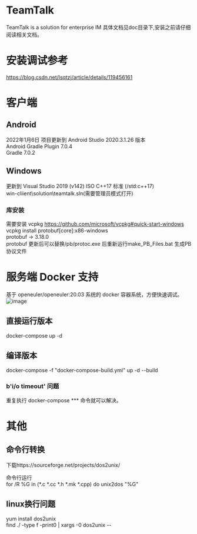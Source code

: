 # TeamTalk
TeamTalk is a solution for enterprise IM
具体文档见doc目录下,安装之前请仔细阅读相关文档。
# 安装调试参考 
https://blog.csdn.net/lsqtzj/article/details/119456161</br>
# 客户端
## Android
2022年1月6日 项目更新到 Android Studio 2020.3.1.26 版本</br>
Android Gradle Plugin   7.0.4</br>
Gradle                  7.0.2
## Windows
更新到 Visual Studio 2019 (v142)  ISO C++17 标准 (/std:c++17)</br>
win-cliient\solution\teamtalk.sln(需要管理员模式打开)
### 库安装
需要安装 vcpkg https://github.com/microsoft/vcpkg#quick-start-windows</br>
vcpkg install protobuf[core]:x86-windows</br>
protobuf    -> 3.18.0</br>
protobuf 更新后可以替换/pb/protoc.exe 后重新运行make_PB_Files.bat 生成PB协议文件

# 服务端 Docker 支持
基于 openeuler/openeuler:20.03 系统的 docker 容器系统，方便快速调试。
![image](https://user-images.githubusercontent.com/4635861/150361679-a56f862f-ff1f-4c99-bcf3-2d4e4719d143.png)
## 直接运行版本
docker-compose up -d
## 编译版本
docker-compose -f "docker-compose-build.yml" up -d --build
### b'i/o timeout' 问题
重复执行 docker-compose *** 命令就可以解决。
# 其他
## 命令行转换
下载https://sourceforge.net/projects/dos2unix/</br>

命令行运行</br>
for /R %G in (*.c *.cc *.h *.mk *.cpp) do unix2dos "%G" 
## linux换行问题
yum install dos2unix</br>
find ./ -type f -print0 | xargs -0 dos2unix --
